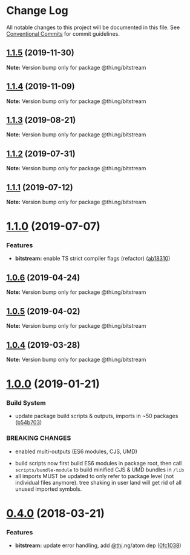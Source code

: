 # Change Log

All notable changes to this project will be documented in this file.
See [Conventional Commits](https://conventionalcommits.org) for commit guidelines.

## [1.1.5](https://github.com/thi-ng/umbrella/compare/@thi.ng/bitstream@1.1.4...@thi.ng/bitstream@1.1.5) (2019-11-30)

**Note:** Version bump only for package @thi.ng/bitstream





## [1.1.4](https://github.com/thi-ng/umbrella/compare/@thi.ng/bitstream@1.1.3...@thi.ng/bitstream@1.1.4) (2019-11-09)

**Note:** Version bump only for package @thi.ng/bitstream





## [1.1.3](https://github.com/thi-ng/umbrella/compare/@thi.ng/bitstream@1.1.2...@thi.ng/bitstream@1.1.3) (2019-08-21)

**Note:** Version bump only for package @thi.ng/bitstream





## [1.1.2](https://github.com/thi-ng/umbrella/compare/@thi.ng/bitstream@1.1.1...@thi.ng/bitstream@1.1.2) (2019-07-31)

**Note:** Version bump only for package @thi.ng/bitstream





## [1.1.1](https://github.com/thi-ng/umbrella/compare/@thi.ng/bitstream@1.1.0...@thi.ng/bitstream@1.1.1) (2019-07-12)

**Note:** Version bump only for package @thi.ng/bitstream





# [1.1.0](https://github.com/thi-ng/umbrella/compare/@thi.ng/bitstream@1.0.6...@thi.ng/bitstream@1.1.0) (2019-07-07)


### Features

* **bitstream:** enable TS strict compiler flags (refactor) ([ab18310](https://github.com/thi-ng/umbrella/commit/ab18310))





## [1.0.6](https://github.com/thi-ng/umbrella/compare/@thi.ng/bitstream@1.0.5...@thi.ng/bitstream@1.0.6) (2019-04-24)

**Note:** Version bump only for package @thi.ng/bitstream





## [1.0.5](https://github.com/thi-ng/umbrella/compare/@thi.ng/bitstream@1.0.4...@thi.ng/bitstream@1.0.5) (2019-04-02)

**Note:** Version bump only for package @thi.ng/bitstream





## [1.0.4](https://github.com/thi-ng/umbrella/compare/@thi.ng/bitstream@1.0.3...@thi.ng/bitstream@1.0.4) (2019-03-28)

**Note:** Version bump only for package @thi.ng/bitstream







# [1.0.0](https://github.com/thi-ng/umbrella/compare/@thi.ng/bitstream@0.4.21...@thi.ng/bitstream@1.0.0) (2019-01-21)


### Build System

* update package build scripts & outputs, imports in ~50 packages ([b54b703](https://github.com/thi-ng/umbrella/commit/b54b703))


### BREAKING CHANGES

* enabled multi-outputs (ES6 modules, CJS, UMD)

- build scripts now first build ES6 modules in package root, then call
  `scripts/bundle-module` to build minified CJS & UMD bundles in `/lib`
- all imports MUST be updated to only refer to package level
  (not individual files anymore). tree shaking in user land will get rid of
  all unused imported symbols.


<a name="0.4.0"></a>
# [0.4.0](https://github.com/thi-ng/umbrella/compare/@thi.ng/bitstream@0.3.7...@thi.ng/bitstream@0.4.0) (2018-03-21)


### Features

* **bitstream:** update error handling, add [@thi](https://github.com/thi).ng/atom dep ([0fc1038](https://github.com/thi-ng/umbrella/commit/0fc1038))
